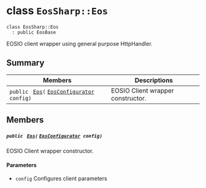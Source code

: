 # class `EosSharp::Eos` 

```
class EosSharp::Eos
  : public EosBase
```

EOSIO client wrapper using general purpose HttpHandler.

## Summary

 Members                                | Descriptions                                
----------------------------------------|---------------------------------------------
`public ` [`Eos`](#class_eos_sharp_1_1_eos_1ac4c972e81bb383d701b65d708a46f3d3)`(` [`EosConfigurator`](EosSharp--Core--EosConfigurator.md)` config)` | EOSIO Client wrapper constructor.

## Members

##### `public ` [`Eos`](#class_eos_sharp_1_1_eos_1ac4c972e81bb383d701b65d708a46f3d3)`(` [`EosConfigurator`](EosSharp--Core--EosConfigurator.md)` config)` 

EOSIO Client wrapper constructor.

#### Parameters
* `config` Configures client parameters

